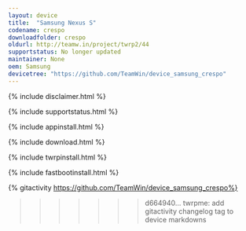 ```yaml
---
layout: device
title:  "Samsung Nexus S"
codename: crespo
downloadfolder: crespo
oldurl: http://teamw.in/project/twrp2/44
supportstatus: No longer updated
maintainer: None
oem: Samsung
devicetree: "https://github.com/TeamWin/device_samsung_crespo"
---
```


{% include disclaimer.html %}

{% include supportstatus.html %}

{% include appinstall.html %}

{% include download.html %}

{% include twrpinstall.html %}

{% include fastbootinstall.html %}

{% gitactivity  https://github.com/TeamWin/device_samsung_crespo%}
>>>>>>> d664940... twrpme: add gitactivity changelog tag to device markdowns
